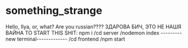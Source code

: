 # something_strange
Hello, Ilya, or, what? Are you russian????
ЗДАРОВА БИЧ, ЭТО НЕ НАШЯ ВАЙНА
TO START THIS SHIT:
npm i
/cd server
/nodemon index
---------new terminal-------------
/cd frontend
/npm start
